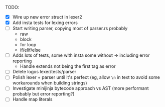 TODO:

- [x] Wire up new error struct in lexer2
- [x] Add insta tests for lexing errors
- [ ] Start writing parser, copying most of parser.rs probably
  - raw
  - block
  - for loop
  - if/elif/else
- [ ] Adds lots of tests, some with insta some without -> including error reporting
  - Handle extends not being the first tag as error
- [ ] Delete logos lexer/tests/parser
- [ ] Polish lexer + parser until it's perfect (eg, allow `\n` in text to avoid some workarounds when building strings)
- [ ] Investigate minijinja bytecode approach vs AST (more performant probably but error reporting?)
- [ ] Handle map literals